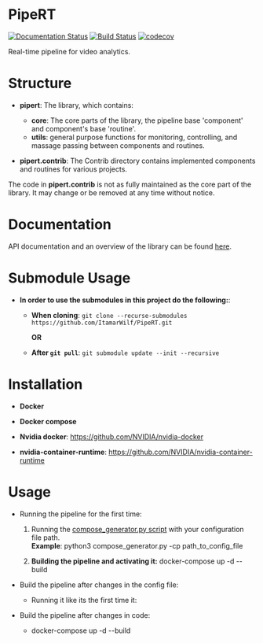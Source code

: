 # PipeRT
[![Documentation Status](https://readthedocs.org/projects/pipert/badge/?version=latest)](https://pipert.readthedocs.io/en/latest/?badge=latest)
[![Build Status](https://travis-ci.com/ItamarWilf/PipeRT.svg?branch=master)](https://travis-ci.com/ItamarWilf/PipeRT)
[![codecov](https://codecov.io/gh/ItamarWilf/PipeRT/branch/master/graph/badge.svg)](https://codecov.io/gh/ItamarWilf/PipeRT)

Real-time pipeline for video analytics.

Structure
=========
- **pipert**: The library, which contains:
    - **core**: The core parts of the library, the pipeline base 'component' and component's base 'routine'.
    - **utils**: general purpose functions for monitoring, controlling, and massage passing between components and routines.

- **pipert.contrib**: The Contrib directory contains implemented components and routines for various projects.  

The code in **pipert.contrib** is not as fully maintained as the core part of the library. It may change or be removed at any time without notice.

Documentation
=============
API documentation and an overview of the library can be found [here](https://pipert.readthedocs.io/en/latest/).

Submodule Usage
===============
- **In order to use the submodules in this project do the following:**:
    - **When cloning**: `git clone --recurse-submodules https://github.com/ItamarWilf/PipeRT.git`
    
      **OR**
    
    - **After `git pull`**: `git submodule update --init --recursive`


Installation
============
- **Docker**

- **Docker compose**

- **Nvidia docker**: https://github.com/NVIDIA/nvidia-docker

- **nvidia-container-runtime**: https://github.com/NVIDIA/nvidia-container-runtime

Usage
============
- Running the pipeline for the first time:
    1. Running the [compose_generator.py script](compose_generator.py) with your configuration file path.<br/>
        **Example**: python3 compose_generator.py -cp path_to_config_file
    
    2. **Building the pipeline and activating it:** docker-compose up -d --build

- Build the pipeline after changes in the config file:
    - Running it like its the first time
     it:
- Build the pipeline after changes in code:
    - docker-compose up -d --build
